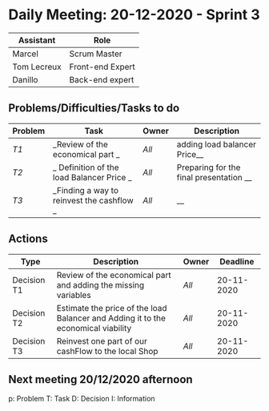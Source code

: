 # Daily Meeting: 20-12-2020 - Sprint 3

| Assistant  | Role  |  
|---|---|
| Marcel  | Scrum Master  |   
| Tom Lecreux |  Front-end Expert |  
| Danillo |  Back-end expert |  


## Problems/Difficulties/Tasks to do
| Problem  | Task  | Owner | Description |
|---|---|---|---|
| _T1_ | _Review of the economical part _ | _All_ | adding load balancer Price__|
| _T2_ | _ Definition of the load Balancer Price _ | _All_ | Preparing for the final presentation __|
| _T3_ | _Finding a way to reinvest the cashflow _ | _All_ | __|


## Actions
| Type  | Description  | Owner | Deadline |
|---|---|---|---|
| Decision T1 |  Review of the economical part and adding the missing variables | _All_ | 20-11-2020 |
| Decision T2 |  Estimate the price of the load Balancer and Adding it to the economical viability| _All_ | 20-11-2020  |
| Decision T3 |  Reinvest one part of our cashFlow to the local Shop  | _All_ | 20-11-2020  |

## Next meeting 20/12/2020 afternoon

p: Problem
T: Task
D: Decision
I: Information

